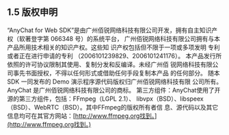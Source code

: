 ## 1.5 版权申明

“AnyChat for Web SDK”是由广州佰锐网络科技有限公司开发，拥有自主知识产权（软著登字第 066348 号）的系统平台， 广州佰锐网络科技有限公司拥有与本产品所用技术相关的知识产权。这些知 识产权包括但不限于一项或多项发明 专利或者正在进行申请的专利 （2006101239829、2006101241176）。 本产品发行所依照的许可协议限制其使用、复制分发和反编译。未经广州佰 锐网络科技有限公司事先书面授权，不得以任何形式或借助任何手段复制本产品 的任何部分。 随本 SDK 一同发布的 Demo 演示程序源代码版权归广州佰锐网络科技有限 公司所有。 AnyChat 是广州佰锐网络科技有限公司的商标。 第三方组件：AnyChat使用了开源的第三方组件，包括：FFmpeg（LGPL 2.1）、 libvpx（BSD）、libspeex（BSD）、WebRTC（BSD）。其中FFmpeg的版权所有者信 息、源代码以及其它信息均可在其官方网站：[http://www.ffmpeg.org找到。](http://www.ffmpeg.org找到。)

